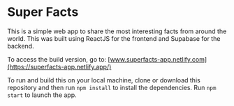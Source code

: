 # Super Facts

This is a simple web app to share the most interesting facts from around the world. This was built using ReactJS for the frontend and Supabase for the backend.

To access the build version, go to: [www.superfacts-app.netlify.com](https://superfacts-app.netlify.app/)

To run and build this on your local machine, clone or download this repository and then run ```npm install``` to install the dependencies. Run ```npm start``` to launch the app.
